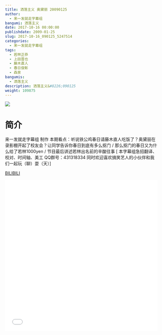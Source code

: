 ```yaml
---
title: 洒落主义 奥黛丽 20090125
author: 
  - 来一发就走字幕组
bangumi: 洒落主义
date: 2017-10-16 00:00:00
publishdate: 2009-01-25
slug: 2017-10-16_090125_5247514
categories: 
  - 来一发就走字幕组
tags: 
  - 若林正恭
  - 上田晋也
  - 藤木直人
  - 春日俊彰
  - 森泉
bangumis: 
  - 洒落主义
description: 洒落主义&#8226;090125
weight: 109875
---
```


![](https://i.imgur.com/100HVHX.jpg)

# 简介  
来一发就走字幕组 制作 本期看点：听说铁公鸡春日请藤木直人吃饭了？奥黛丽在录影棚开起了校友会？让同学告诉你春日到底有多么抠门 / 那么抠门的春日又为什么给了若林1000yen / 节目最后讲述若林出名前的辛酸往事 [ 本字幕组急招翻译、校对、时间轴、美工  QQ群号：431318334  同时欢迎喜欢搞笑艺人的小伙伴和我们一起玩（聊）耍（天）]

  [BILIBILI](https://www.bilibili.com/video/av5247514/)


<div class="vcontainer">  <iframe class='video' src="//www.bilibili.com/blackboard/player.html?aid=5247514" width="100%" height="500" frameborder="0" allowfullscreen="allowfullscreen"></iframe></div>
